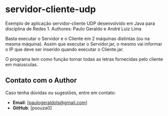 # servidor-cliente-udp
Exemplo de aplicação servidor-cliente UDP desenvolvido em Java para disciplina de Redes 1. 
Authores: Paulo Geraldo e André Luiz Lima

Basta executar o Servidor e o Cliente em 2 máquinas distintas (ou na mesma máquina).
Assim que executar o Servidor.jar, o mesmo vai informar o IP que deve ser inserido quando executar o Cliente.jar.

O programa tem como função tornar todas as letras fornecidas pelo cliente em maíusculas.


## Contato com o Author
Caso tenha dúvidas ou sugestões, entre em contato:
- **Email**: [paulogeraldols@gmail.com]
- **GitHub**: [psouza0]
